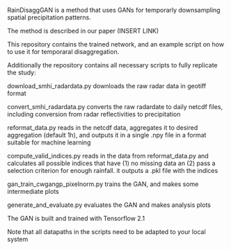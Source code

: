 RainDisaggGAN is a method that uses GANs for temporarly downsampling spatial precipitation patterns.

The method is described in our paper (INSERT LINK)


This repository contains the trained network, and an example script on how to use it for temporaral disaggregation.


Additionally the repository contains all necessary scripts to fully replicate the study:

download_smhi_radardata.py downloads the raw radar data in geotiff format

convert_smhi_radardata.py converts the raw radardate to daily netcdf files, including conversion
from radar reflectivities to precipitation

reformat_data.py reads in the netcdf data, aggregates it to desired aggregation (default 1h), and
outputs it in a single .npy file in a format suitable for machine learning

compute_valid_indices.py reads in the data from reformat_data.py and calculates all possible
indices that have (1) no missing data an (2) pass a selection criterion for enough rainfall.
it outputs a .pkl file with the indices

gan_train_cwgangp_pixelnorm.py  trains the GAN, and makes some intermediate plots

generate_and_evaluate.py evaluates the GAN and makes analysis plots

The GAN is built and trained with Tensorflow 2.1

Note that all datapaths in the scripts need to be adapted to your local system
